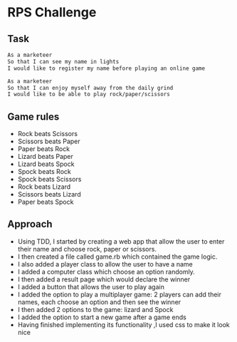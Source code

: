 # RPS Challenge

Task
----

```sh
As a marketeer
So that I can see my name in lights
I would like to register my name before playing an online game

As a marketeer
So that I can enjoy myself away from the daily grind
I would like to be able to play rock/paper/scissors
```
Game rules
---

- Rock beats Scissors
- Scissors beats Paper
- Paper beats Rock
- Lizard beats Paper
- Lizard beats Spock
- Spock beats Rock
- Spock beats Scissors
- Rock beats Lizard
- Scissors beats Lizard
- Paper beats Spock

Approach
---

- Using TDD, I started by creating a web app that allow the user to enter their name and choose rock, paper or scissors.
- I then created a file called game.rb which contained the game logic.
- I also added a player class to allow the user to have a name
- I added a computer class which choose an option randomly.
- I then added a result page which would declare the winner
- I added a button that allows the user to play again
- I added the option to play a multiplayer game: 2 players can add their names, each choose an option and then see the winner
- I then added 2 options to the game: lizard and Spock
- I added the option to start a new game after a game ends
- Having finished implementing its functionality ,I used css to make it look nice
